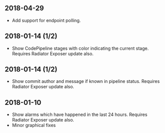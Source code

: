 ## 2018-04-29 
* Add support for endpoint polling.

## 2018-01-14 (1/2)
* Show CodePipeline stages with color indicating the current stage. Requires 
Radiator Exposer update also.

## 2018-01-14 (1/2)
* Show commit author and message if known in pipeline status. Requires 
Radiator Exposer update also.

## 2018-01-10
* Show alarms which have happened in the last 24 hours. Requires 
Radiator Exposer update also.
* Minor graphical fixes
